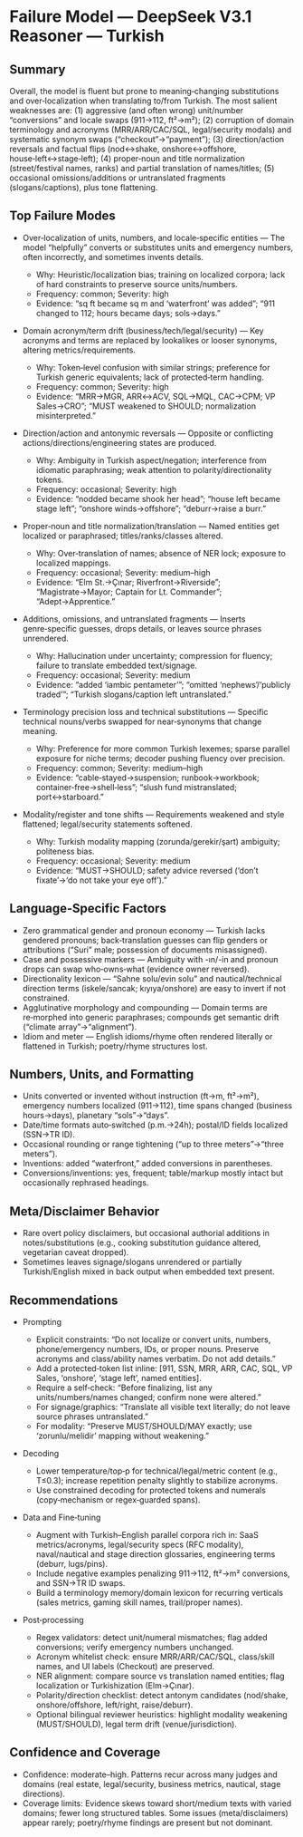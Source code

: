 # Failure Model — DeepSeek V3.1 Reasoner — Turkish

## Summary
Overall, the model is fluent but prone to meaning‑changing substitutions and over‑localization when translating to/from Turkish. The most salient weaknesses are: (1) aggressive (and often wrong) unit/number “conversions” and locale swaps (911→112, ft²→m²); (2) corruption of domain terminology and acronyms (MRR/ARR/CAC/SQL, legal/security modals) and systematic synonym swaps (“checkout”→“payment”); (3) direction/action reversals and factual flips (nod↔shake, onshore↔offshore, house‑left↔stage‑left); (4) proper‑noun and title normalization (street/festival names, ranks) and partial translation of names/titles; (5) occasional omissions/additions or untranslated fragments (slogans/captions), plus tone flattening.

## Top Failure Modes
- Over‑localization of units, numbers, and locale‑specific entities — The model “helpfully” converts or substitutes units and emergency numbers, often incorrectly, and sometimes invents details.
  - Why: Heuristic/localization bias; training on localized corpora; lack of hard constraints to preserve source units/numbers.
  - Frequency: common; Severity: high
  - Evidence: “sq ft became sq m and ‘waterfront’ was added”; “911 changed to 112; hours became days; sols→days.”

- Domain acronym/term drift (business/tech/legal/security) — Key acronyms and terms are replaced by lookalikes or looser synonyms, altering metrics/requirements.
  - Why: Token‑level confusion with similar strings; preference for Turkish generic equivalents; lack of protected‑term handling.
  - Frequency: common; Severity: high
  - Evidence: “MRR→MGR, ARR↔ACV, SQL→MQL, CAC→CPM; VP Sales→CRO”; “MUST weakened to SHOULD; normalization misinterpreted.”

- Direction/action and antonymic reversals — Opposite or conflicting actions/directions/engineering states are produced.
  - Why: Ambiguity in Turkish aspect/negation; interference from idiomatic paraphrasing; weak attention to polarity/directionality tokens.
  - Frequency: occasional; Severity: high
  - Evidence: “nodded became shook her head”; “house left became stage left”; “onshore winds→offshore”; “deburr→raise a burr.”

- Proper‑noun and title normalization/translation — Named entities get localized or paraphrased; titles/ranks/classes altered.
  - Why: Over‑translation of names; absence of NER lock; exposure to localized mappings.
  - Frequency: occasional; Severity: medium–high
  - Evidence: “Elm St.→Çınar; Riverfront→Riverside”; “Magistrate→Mayor; Captain for Lt. Commander”; “Adept→Apprentice.”

- Additions, omissions, and untranslated fragments — Inserts genre‑specific guesses, drops details, or leaves source phrases unrendered.
  - Why: Hallucination under uncertainty; compression for fluency; failure to translate embedded text/signage.
  - Frequency: occasional; Severity: medium
  - Evidence: “added ‘iambic pentameter’”; “omitted ‘nephews’/‘publicly traded’”; “Turkish slogans/caption left untranslated.”

- Terminology precision loss and technical substitutions — Specific technical nouns/verbs swapped for near‑synonyms that change meaning.
  - Why: Preference for more common Turkish lexemes; sparse parallel exposure for niche terms; decoder pushing fluency over precision.
  - Frequency: common; Severity: medium–high
  - Evidence: “cable‑stayed→suspension; runbook→workbook; container‑free→shell‑less”; “slush fund mistranslated; port↔starboard.”

- Modality/register and tone shifts — Requirements weakened and style flattened; legal/security statements softened.
  - Why: Turkish modality mapping (zorunda/gerekir/şart) ambiguity; politeness bias.
  - Frequency: occasional; Severity: medium
  - Evidence: “MUST→SHOULD; safety advice reversed (‘don’t fixate’→‘do not take your eye off’).”

## Language‑Specific Factors
- Zero grammatical gender and pronoun economy — Turkish lacks gendered pronouns; back‑translation guesses can flip genders or attributions (“Suri” male; possession of documents misassigned).
- Case and possessive markers — Ambiguity with -ın/-in and pronoun drops can swap who‑owns‑what (evidence owner reversed).
- Directionality lexicon — “Sahne solu/evin solu” and nautical/technical direction terms (iskele/sancak; kıyıya/onshore) are easy to invert if not constrained.
- Agglutinative morphology and compounding — Domain terms are re‑morphed into generic paraphrases; compounds get semantic drift (“climate array”→“alignment”).
- Idiom and meter — English idioms/rhyme often rendered literally or flattened in Turkish; poetry/rhyme structures lost.

## Numbers, Units, and Formatting
- Units converted or invented without instruction (ft→m, ft²→m²), emergency numbers localized (911→112), time spans changed (business hours→days), planetary “sols”→“days”.
- Date/time formats auto‑switched (p.m.→24h); postal/ID fields localized (SSN→TR ID).
- Occasional rounding or range tightening (“up to three meters”→“three meters”).
- Inventions: added “waterfront,” added conversions in parentheses.
- Conversions/inventions: yes, frequent; table/markup mostly intact but occasionally rephrased headings.

## Meta/Disclaimer Behavior
- Rare overt policy disclaimers, but occasional authorial additions in notes/substitutions (e.g., cooking substitution guidance altered, vegetarian caveat dropped).
- Sometimes leaves signage/slogans unrendered or partially Turkish/English mixed in back output when embedded text present.

## Recommendations
- Prompting
  - Explicit constraints: “Do not localize or convert units, numbers, phone/emergency numbers, IDs, or proper nouns. Preserve acronyms and class/ability names verbatim. Do not add details.”
  - Add a protected‑token list inline: [911, SSN, MRR, ARR, CAC, SQL, VP Sales, ‘onshore’, ‘stage left’, named entities].
  - Require a self‑check: “Before finalizing, list any units/numbers/names changed; confirm none were altered.”
  - For signage/graphics: “Translate all visible text literally; do not leave source phrases untranslated.”
  - For modality: “Preserve MUST/SHOULD/MAY exactly; use ‘zorunlu/melidir’ mapping without weakening.”

- Decoding
  - Lower temperature/top‑p for technical/legal/metric content (e.g., T≤0.3); increase repetition penalty slightly to stabilize acronyms.
  - Use constrained decoding for protected tokens and numerals (copy‑mechanism or regex‑guarded spans).

- Data and Fine‑tuning
  - Augment with Turkish–English parallel corpora rich in: SaaS metrics/acronyms, legal/security specs (RFC modality), naval/nautical and stage direction glossaries, engineering terms (deburr, lugs/pins).
  - Include negative examples penalizing 911→112, ft²→m² conversions, and SSN→TR ID swaps.
  - Build a terminology memory/domain lexicon for recurring verticals (sales metrics, gaming skill names, trail/proper names).

- Post‑processing
  - Regex validators: detect unit/numeral mismatches; flag added conversions; verify emergency numbers unchanged.
  - Acronym whitelist check: ensure MRR/ARR/CAC/SQL, class/skill names, and UI labels (Checkout) are preserved.
  - NER alignment: compare source vs translation named entities; flag localization or Turkishization (Elm→Çınar).
  - Polarity/direction checklist: detect antonym candidates (nod/shake, onshore/offshore, left/right, raise/deburr).
  - Optional bilingual reviewer heuristics: highlight modality weakening (MUST/SHOULD), legal term drift (venue/jurisdiction).

## Confidence and Coverage
- Confidence: moderate–high. Patterns recur across many judges and domains (real estate, legal/security, business metrics, nautical, stage directions).
- Coverage limits: Evidence skews toward short/medium texts with varied domains; fewer long structured tables. Some issues (meta/disclaimers) appear rarely; poetry/rhyme findings are present but not dominant.